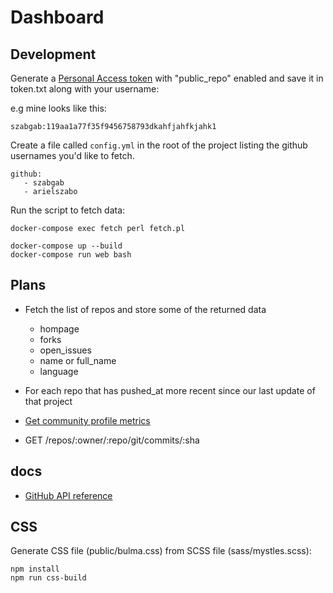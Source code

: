 # Dashboard


## Development

Generate a [Personal Access token](https://github.com/settings/tokens) with "public_repo" enabled and save it in token.txt
along with your username:

e.g mine looks like this:

```
szabgab:119aa1a77f35f9456758793dkahfjahfkjahk1
```


Create a file called `config.yml` in the root of the project listing the github usernames you'd like to fetch.

```
github:
   - szabgab
   - arielszabo
```


Run the script to fetch data:

```
docker-compose exec fetch perl fetch.pl
```

```
docker-compose up --build
docker-compose run web bash
```

## Plans

* Fetch the list of repos and store some of the returned data
   - hompage
   - forks
   - open_issues
   - name  or full_name
   - language
* For each repo that has pushed_at more recent since our last update of that project

* [Get community profile metrics](https://docs.github.com/en/rest/reference/repos#get-community-profile-metrics)

* GET /repos/:owner/:repo/git/commits/:sha



## docs

* [GitHub API reference](https://docs.github.com/en/rest/reference)


## CSS

Generate CSS file (public/bulma.css) from SCSS file (sass/mystles.scss):

```
npm install
npm run css-build
```

